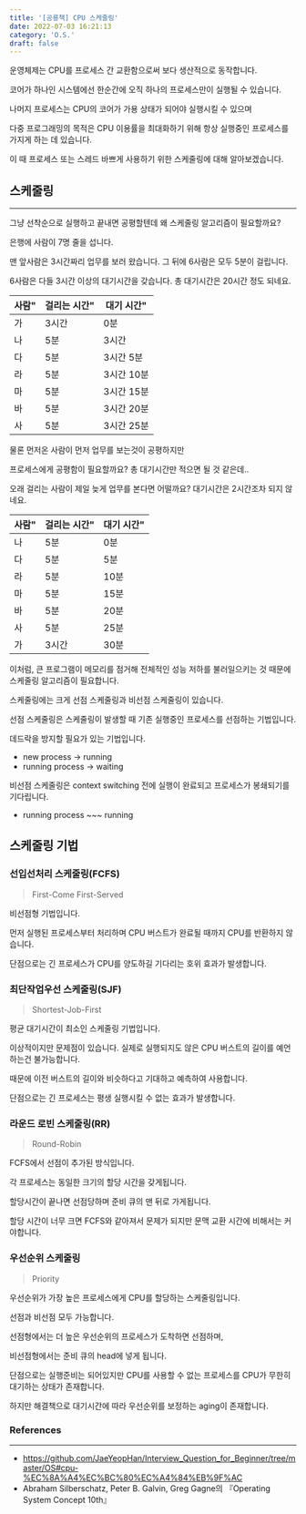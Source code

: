 ```yaml
---
title: '[공룡책] CPU 스케줄링'
date: 2022-07-03 16:21:13
category: 'O.S.'
draft: false
---
```


운영체제는 CPU를 프로세스 간 교환함으로써 보다 생산적으로 동작합니다.

코어가 하나인 시스템에선 한순간에 오직 하나의 프로세스만이 실행될 수 있습니다.

나머지 프로세스는 CPU의 코어가 가용 상태가 되어야 실행시킬 수 있으며

다중 프로그래밍의 목적은 CPU 이용률을 최대화하기 위해 항상 실행중인 프로세스를 가지게 하는 데 있습니다.

이 때 프로세스 또는 스레드 바쁘게 사용하기 위한 스케줄링에 대해 알아보겠습니다.

## 스케줄링

---

그냥 선착순으로 실행하고 끝내면 공평할텐데 왜 스케줄링 알고리즘이 필요할까요?

은행에 사람이 7명 줄을 섭니다.

맨 앞사람은 3시간짜리 업무를 보러 왔습니다. 그 뒤에 6사람은 모두 5분이 걸립니다.

6사람은 다들 3시간 이상의 대기시간을 갖습니다. 총 대기시간은 20시간 정도 되네요.

| 사람" | 걸리는 시간" | 대기 시간" |
| --- | --- | --- |
| 가 | 3시간 | 0분 |
| 나 | 5분 | 3시간 |
| 다 | 5분 | 3시간 5분 |
| 라 | 5분 | 3시간 10분 |
| 마 | 5분 | 3시간 15분 |
| 바 | 5분 | 3시간 20분 |
| 사 | 5분 | 3시간 25분 |

물론 먼저온 사람이 먼저 업무를 보는것이 공평하지만

프로세스에게 공평함이 필요할까요? 총 대기시간만 적으면 될 것 같은데..

오래 걸리는 사람이 제일 늦게 업무를 본다면 어떨까요? 대기시간은 2시간조차 되지 않네요.

| 사람" | 걸리는 시간" | 대기 시간" |
| --- | --- | --- |
| 나 | 5분 | 0분 |
| 다 | 5분 | 5분 |
| 라 | 5분 | 10분 |
| 마 | 5분 | 15분 |
| 바 | 5분 | 20분 |
| 사 | 5분 | 25분 |
| 가 | 3시간 | 30분 |

이처럼, 큰 프로그램이 메모리를 점거해 전체적인 성능 저하를 불러일으키는 것 때문에  
스케줄링 알고리즘이 필요합니다.

스케줄링에는 크게 선점 스케줄링과 비선점 스케줄링이 있습니다.

선점 스케줄링은 스케줄링이 발생할 때 기존 실행중인 프로세스를 선점하는 기법입니다.

데드락을 방지할 필요가 있는 기법입니다.

-   new process → running
-   running process → waiting

비선점 스케줄링은 context switching 전에 실행이 완료되고 프로세스가 봉쇄되기를 기다립니다.

-   running process ~~~ running

## 스케줄링 기법

### 선입선처리 스케줄링(FCFS)

> First-Come First-Served

비선점형 기법입니다.

먼저 실행된 프로세스부터 처리하며 CPU 버스트가 완료될 때까지 CPU를 반환하지 않습니다.

단점으로는 긴 프로세스가 CPU를 양도하길 기다리는 호위 효과가 발생합니다.

### 최단작업우선 스케줄링(SJF)

> Shortest-Job-First

평균 대기시간이 최소인 스케줄링 기법입니다.

이상적이지만 문제점이 있습니다. 실제로 실행되지도 않은 CPU 버스트의 길이를 예언하는건 불가능합니다.

때문에 이전 버스트의 길이와 비슷하다고 기대하고 예측하여 사용합니다.

단점으로는 긴 프로세스는 평생 실행시킬 수 없는 효과가 발생합니다.

### 라운드 로빈 스케줄링(RR)

> Round-Robin

FCFS에서 선점이 추가된 방식입니다.

각 프로세스는 동일한 크기의 할당 시간을 갖게됩니다.

할당시간이 끝나면 선점당하며 준비 큐의 맨 뒤로 가게됩니다.

할당 시간이 너무 크면 FCFS와 같아져서 문제가 되지만 문맥 교환 시간에 비해서는 커야합니다.

### 우선순위 스케줄링

> Priority

우선순위가 가장 높은 프로세스에게 CPU를 할당하는 스케줄링입니다.

선점과 비선점 모두 가능합니다.

선점형에서는 더 높은 우선순위의 프로세스가 도착하면 선점하며,

비선점형에서는 준비 큐의 head에 넣게 됩니다.

단점으로는 실행준비는 되어있지만 CPU를 사용할 수 없는 프로세스를 CPU가 무한히 대기하는 상태가 존재합니다.

하지만 해결책으로 대기시간에 따라 우선순위를 보정하는 aging이 존재합니다.

### References

---

- https://github.com/JaeYeopHan/Interview_Question_for_Beginner/tree/master/OS#cpu-%EC%8A%A4%EC%BC%80%EC%A4%84%EB%9F%AC
- Abraham Silberschatz, Peter B. Galvin, Greg Gagne의 『Operating System Concept 10th』
 